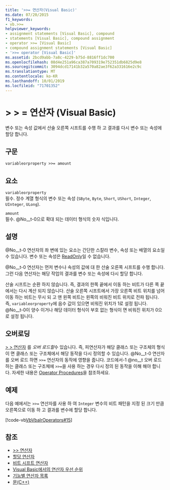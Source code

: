 ```yaml
---
title: '>>= 연산자(Visual Basic)'
ms.date: 07/20/2015
f1_keywords:
- vb.>>=
helpviewer_keywords:
- assignment statements [Visual Basic], compound
- statements [Visual Basic], compound assignment
- operator >>= [Visual Basic]
- compound assignment statements [Visual Basic]
- '>>= operator [Visual Basic]'
ms.assetid: 2bcd9abb-7a8c-4229-b75d-8816ff1dc700
ms.openlocfilehash: 08d4e251a96ca387a709319e752351db6825d9e8
ms.sourcegitcommit: 3094dcd17141b32a570a82ae3f62a331616e2c9c
ms.translationtype: MT
ms.contentlocale: ko-KR
ms.lasthandoff: 10/01/2019
ms.locfileid: "71701352"
---
```

# <a name="-operator-visual-basic"></a>> > = 연산자 (Visual Basic)
변수 또는 속성 값에서 산술 오른쪽 시프트를 수행 하 고 결과를 다시 변수 또는 속성에 할당 합니다.  
  
## <a name="syntax"></a>구문  
  
```vb  
variableorproperty >>= amount  
```  
  
## <a name="parts"></a>요소  
 `variableorproperty`  
 필수. 정수 계열 형식의 변수 또는 속성 (`SByte`, `Byte`, `Short`, `UShort`, `Integer`, `UInteger`, `ULong`).  
  
 `amount`  
 필수. @No__t-0으로 확대 되는 데이터 형식의 숫자 식입니다.  
  
## <a name="remarks"></a>설명  
 @No__t-0 연산자의 좌 변에 있는 요소는 간단한 스칼라 변수, 속성 또는 배열의 요소일 수 있습니다. 변수 또는 속성은 [ReadOnly](../../../visual-basic/language-reference/modifiers/readonly.md)일 수 없습니다.  
  
 @No__t-0 연산자는 먼저 변수나 속성의 값에 대 한 산술 오른쪽 시프트를 수행 합니다. 그런 다음 연산자는 해당 작업의 결과를 변수 또는 속성에 다시 할당 합니다.  
  
 산술 시프트는 순환 하지 않습니다. 즉, 결과의 한쪽 끝에서 이동 하는 비트가 다른 쪽 끝에서는 다시 계산 되지 않습니다. 산술 오른쪽 시프트에서 가장 오른쪽 비트 위치를 넘어 이동 하는 비트는 무시 되 고 맨 왼쪽 비트는 왼쪽의 비워진 비트 위치로 전파 됩니다. 즉, `variableorproperty`에 음수 값이 있으면 비워진 위치가 1로 설정 됩니다. @No__t-0이 양수 이거나 해당 데이터 형식이 부호 없는 형식이 면 비워진 위치가 0으로 설정 됩니다.  
  
## <a name="overloading"></a>오버로딩  
 [> > 연산자](../../../visual-basic/language-reference/operators/right-shift-operator.md) 를 *오버 로드할*수 있습니다. 즉, 피연산자가 해당 클래스 또는 구조체의 형식이 면 클래스 또는 구조체에서 해당 동작을 다시 정의할 수 있습니다. @No__t-0 연산자를 오버 로드 하면 `>>=` 연산자의 동작에 영향을 줍니다. 코드에서-1 @no__t 오버 로드 하는 클래스 또는 구조체에 `>>=`을 사용 하는 경우 다시 정의 된 동작을 이해 해야 합니다. 자세한 내용은 [Operator Procedures](../../../visual-basic/programming-guide/language-features/procedures/operator-procedures.md)을 참조하세요.  
  
## <a name="example"></a>예제  
 다음 예에서는 `>>=` 연산자를 사용 하 여 `Integer` 변수의 비트 패턴을 지정 된 크기 만큼 오른쪽으로 이동 하 고 결과를 변수에 할당 합니다.  
  
 [!code-vb[VbVbalrOperators#15](~/samples/snippets/visualbasic/VS_Snippets_VBCSharp/VbVbalrOperators/VB/Class1.vb#15)]  
  
## <a name="see-also"></a>참조

- [>> 연산자](../../../visual-basic/language-reference/operators/right-shift-operator.md)
- [할당 연산자](../../../visual-basic/language-reference/operators/assignment-operators.md)
- [비트 시프트 연산자](../../../visual-basic/language-reference/operators/bit-shift-operators.md)
- [Visual Basic에서의 연산자 우선 순위](../../../visual-basic/language-reference/operators/operator-precedence.md)
- [기능별 연산자 목록](../../../visual-basic/language-reference/operators/operators-listed-by-functionality.md)
- [문(C++)](../../../visual-basic/programming-guide/language-features/statements.md)
